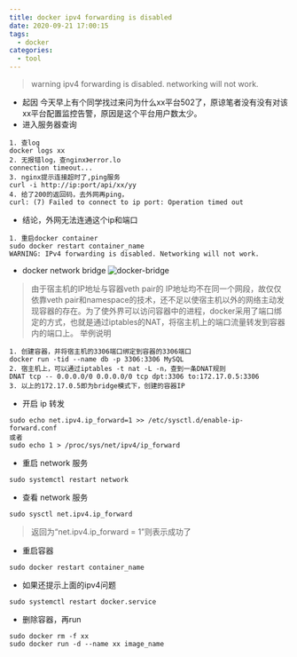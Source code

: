 ```yaml
---
title: docker ipv4 forwarding is disabled
date: 2020-09-21 17:00:15
tags:
  - docker
categories:
  - tool
---
```

> warning ipv4 forwarding is disabled. networking will not work.  

+ 起因
今天早上有个同学找过来问为什么xx平台502了，原谅笔者没有没有对该xx平台配置监控告警，原因是这个平台用户数太少。
+ 进入服务器查询
```
1. 查log
docker logs xx
2. 无报错log，查nginx》error.lo
connection timeout...
3. nginx提示连接超时了,ping服务
curl -i http://ip:port/api/xx/yy
4. 给了200的返回码，去外网再ping，
curl: (7) Failed to connect to ip port: Operation timed out
```
+ 结论，外网无法连通这个ip和端口
```
1. 重启docker container
sudo docker restart container_name
WARNING: IPv4 forwarding is disabled. Networking will not work.
```
+ docker network bridge
![docker-bridge](/images/docker-bridge.png)
> 由于宿主机的IP地址与容器veth pair的 IP地址均不在同一个网段，故仅仅依靠veth pair和namespace的技术，还不足以使宿主机以外的网络主动发现容器的存在。为了使外界可以访问容器中的进程，docker采用了端口绑定的方式，也就是通过iptables的NAT，将宿主机上的端口流量转发到容器内的端口上。 
举例说明 
```
1. 创建容器，并将宿主机的3306端口绑定到容器的3306端口
docker run -tid --name db -p 3306:3306 MySQL
2. 宿主机上，可以通过iptables -t nat -L -n，查到一条DNAT规则
DNAT tcp -- 0.0.0.0/0 0.0.0.0/0 tcp dpt:3306 to:172.17.0.5:3306
3. 以上的172.17.0.5即为bridge模式下，创建的容器IP
```

+ 开启 ip 转发
```
sudo echo net.ipv4.ip_forward=1 >> /etc/sysctl.d/enable-ip-forward.conf
或者
sudo echo 1 > /proc/sys/net/ipv4/ip_forward
```
+ 重启 network 服务
```
sudo systemctl restart network
```
+ 查看 network 服务
```
sudo sysctl net.ipv4.ip_forward
```
> 返回为“net.ipv4.ip_forward = 1”则表示成功了
+ 重启容器
```
sudo docker restart container_name
```
+ 如果还提示上面的ipv4问题
```
sudo systemctl restart docker.service
```
+ 删除容器，再run
```
sudo docker rm -f xx
sudo docker run -d --name xx image_name
```